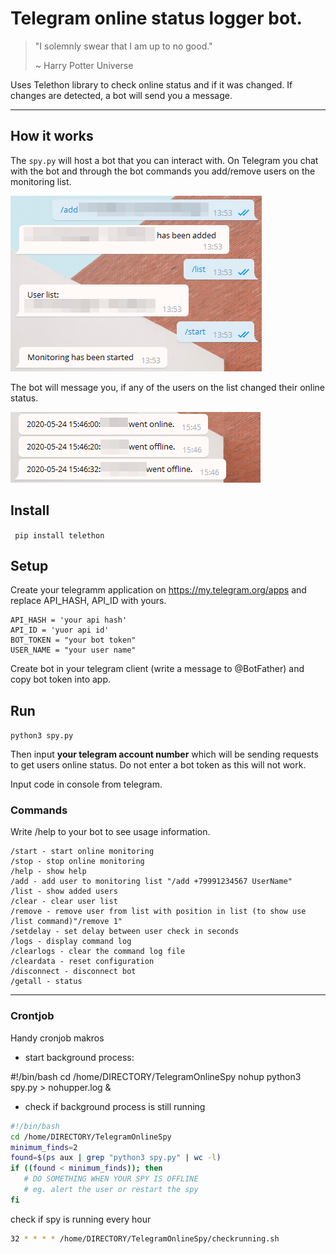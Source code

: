 #  Telegram online status logger bot.

> "I solemnly swear that I am up to no good."
> 
> ~ Harry Potter Universe

  Uses Telethon library to check online status and if it was changed. 
  If changes are detected, a bot will send you a message.

---

## How it works

 The `spy.py` will host a bot that you can interact with.
 On Telegram you chat with the bot and through the bot commands you add/remove users on the monitoring list.

![bot-screenshot-1.png](bot-screenshot-1.png)

 The bot will message you, if any of the users on the list changed their online status.

![bot-screenshot-2.png](bot-screenshot-2.png)

## Install

` pip install telethon`
 
## Setup

Create your telegramm application on https://my.telegram.org/apps and replace API_HASH, API_ID with yours.

```
API_HASH = 'your api hash'
API_ID = 'yuor api id'
BOT_TOKEN = "your bot token"
USER_NAME = "your user name"
```

Create bot in your telegram client (write a message to @BotFather) and copy bot token into app.

## Run

  `python3 spy.py`
  
  Then input **your telegram account number** which will be sending requests to get users online status. Do not enter a bot token as this will not work.
  
  Input  code in console from telegram.
  
### Commands
  
  Write /help to your bot to see usage information.

```
/start - start online monitoring 
/stop - stop online monitoring 
/help - show help 
/add - add user to monitoring list "/add +79991234567 UserName"
/list - show added users
/clear - clear user list
/remove - remove user from list with position in list (to show use /list command)"/remove 1"
/setdelay - set delay between user check in seconds
/logs - display command log
/clearlogs - clear the command log file
/cleardata - reset configuration
/disconnect - disconnect bot
/getall - status
```

---

### Crontjob

Handy cronjob makros

- start background process:

#!/bin/bash
cd /home/DIRECTORY/TelegramOnlineSpy
nohup python3 spy.py > nohupper.log &

- check if background process is still running

```bash
#!/bin/bash
cd /home/DIRECTORY/TelegramOnlineSpy
minimum_finds=2
found=$(ps aux | grep "python3 spy.py" | wc -l)
if ((found < minimum_finds)); then
   # DO SOMETHING WHEN YOUR SPY IS OFFLINE
   # eg. alert the user or restart the spy
fi
```

check if spy is running every hour

```bash
32 * * * * /home/DIRECTORY/TelegramOnlineSpy/checkrunning.sh
```



